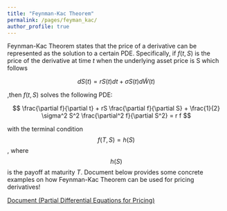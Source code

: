 ```yaml
---
title: "Feynman-Kac Theorem"
permalink: /pages/feyman_kac/
author_profile: true
---
```


Feynman-Kac Theorem states that the price of a derivative can be represented as the solution to a certain PDE. Specifically, if $f(t, S)$ is the price of the derivative
at time $t$ when the underlying asset price is S which follows 

$$
dS(t) = rS(t)dt + σS(t)d \tilde{W}(t)
$$

,then $f(t, S)$ solves the following PDE:

$$
 \frac{\partial f}{\partial t} + rS \frac{\partial f}{\partial S} + \frac{1}{2} \sigma^2 S^2 \frac{\partial^2 f}{\partial S^2} = r f
 $$
 
with the terminal condition $$f(T, S) = h(S)$$, where $$h(S)$$ is the payoff at maturity $T$. Document below provides some concrete examples on how Feynman-Kac Theorem can be used for pricing derivatives!

[Document (Partial Differential Equations for Pricing)](https://sinabaghal.github.io/files/notes/Feynman_Kac.pdf)
